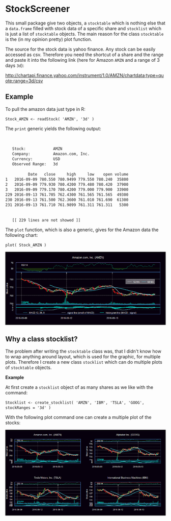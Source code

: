 StockScreener
=============
This small package give two objects, a `stocktable` which is nothing else that a `data.frame` filled with stock data of a specific share and `stocklist` which is just a list of `stocktable` objects. The main reason for the class `stocktable` is the (in my opinion pretty) plot function.

The source for the stock data is yahoo finance. Any stock can be easily accessed as csv. Therefore you need the shortcut of a share and the range and paste it into the following link (here for Amazon `AMZN` and a range of 3 days `3d`):

http://chartapi.finance.yahoo.com/instrument/1.0/AMZN/chartdata;type=quote;range=3d/csv

Example
-------
To pull the amazon data just type in R:
```{r}
Stock_AMZN <- readStock( 'AMZN', '3d' )
```
The `print` generic yields the following output:
```

 
   Stock:            AMZN 
   Company:          Amazon.com, Inc. 
   Currency:         USD 
   Observed Range:   3d 

          Date   close     high     low    open volume
1   2016-09-09 780.550 780.9499 779.550 780.240  35800
2   2016-09-09 779.930 780.4200 779.480 780.420  37900
3   2016-09-09 779.170 780.4200 779.000 779.900  33900
229 2016-09-13 761.705 762.4300 761.565 761.565  49300
230 2016-09-13 761.500 762.3600 761.010 761.690  61300
231 2016-09-13 761.710 761.9899 761.311 761.311   5300

 
   [[ 229 lines are not showed ]] 

```
The `plot` function, which is also a generic, gives for the Amazon data the following chart:
```{r}
plot( Stock_AMZN )
```

![AMZN stocktable chart](/images/AMZN.png)

Why a class stocklist?
----------------------

The problem after writing the `stocktable` class was, that I didn't know how to wrap anything around layout, which is used for the graphic, for multiple plots. Therefore I create a new class `stocklist` which can do multiple plots of `stocktable` objects.

**Example**

At first create a `stocklist` object of as many shares as we like with the command:
```{r}
Stocklist <- create_stocklist( 'AMZN', 'IBM', 'TSLA', 'GOOG', stockRanges = '3d' )
```
With the following plot command one can create a multiple plot of the stocks:

![stocklist chart](/images/stocklist.png)
